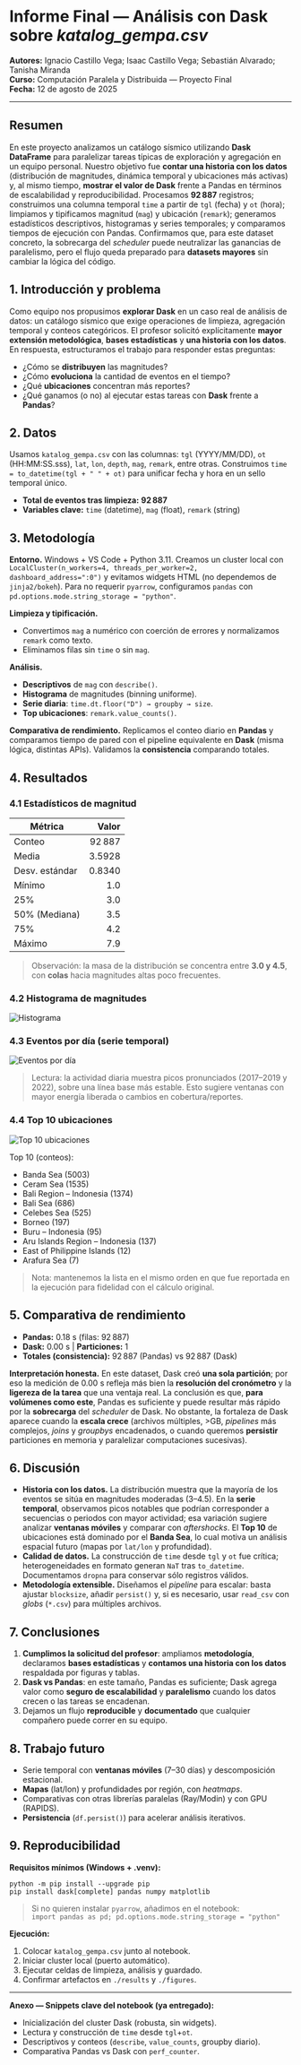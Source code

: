 
# Informe Final — Análisis con Dask sobre *katalog_gempa.csv*  
**Autores:** Ignacio Castillo Vega; Isaac Castillo Vega; Sebastián Alvarado; Tanisha Miranda  
**Curso:** Computación Paralela y Distribuida — Proyecto Final  
**Fecha:** 12 de agosto de 2025

---

## Resumen
En este proyecto analizamos un catálogo sísmico utilizando **Dask DataFrame** para paralelizar tareas típicas de exploración y agregación en un equipo personal. Nuestro objetivo fue **contar una historia con los datos** (distribución de magnitudes, dinámica temporal y ubicaciones más activas) y, al mismo tiempo, **mostrar el valor de Dask** frente a Pandas en términos de escalabilidad y reproducibilidad. Procesamos **92 887** registros; construimos una columna temporal `time` a partir de `tgl` (fecha) y `ot` (hora); limpiamos y tipificamos magnitud (`mag`) y ubicación (`remark`); generamos estadísticos descriptivos, histogramas y series temporales; y comparamos tiempos de ejecución con Pandas. Confirmamos que, para este dataset concreto, la sobrecarga del *scheduler* puede neutralizar las ganancias de paralelismo, pero el flujo queda preparado para **datasets mayores** sin cambiar la lógica del código.

## 1. Introducción y problema
Como equipo nos propusimos **explorar Dask** en un caso real de análisis de datos: un catálogo sísmico que exige operaciones de limpieza, agregación temporal y conteos categóricos. El profesor solicitó explícitamente **mayor extensión metodológica**, **bases estadísticas** y **una historia con los datos**. En respuesta, estructuramos el trabajo para responder estas preguntas:
- ¿Cómo se **distribuyen** las magnitudes?  
- ¿Cómo **evoluciona** la cantidad de eventos en el tiempo?  
- ¿Qué **ubicaciones** concentran más reportes?  
- ¿Qué ganamos (o no) al ejecutar estas tareas con **Dask** frente a **Pandas**?

## 2. Datos
Usamos `katalog_gempa.csv` con las columnas: `tgl` (YYYY/MM/DD), `ot` (HH:MM:SS.sss), `lat`, `lon`, `depth`, `mag`, `remark`, entre otras. Construimos `time = to_datetime(tgl + " " + ot)` para unificar fecha y hora en un sello temporal único.

- **Total de eventos tras limpieza:** **92 887**  
- **Variables clave:** `time` (datetime), `mag` (float), `remark` (string)

## 3. Metodología
**Entorno.** Windows + VS Code + Python 3.11. Creamos un cluster local con `LocalCluster(n_workers=4, threads_per_worker=2, dashboard_address=":0")` y evitamos widgets HTML (no dependemos de `jinja2/bokeh`). Para no requerir `pyarrow`, configuramos `pandas` con `pd.options.mode.string_storage = "python"`.

**Limpieza y tipificación.**  
- Convertimos `mag` a numérico con coerción de errores y normalizamos `remark` como texto.  
- Eliminamos filas sin `time` o sin `mag`.  

**Análisis.**  
- **Descriptivos** de `mag` con `describe()`.  
- **Histograma** de magnitudes (binning uniforme).  
- **Serie diaria**: `time.dt.floor("D") → groupby → size`.  
- **Top ubicaciones**: `remark.value_counts()`.

**Comparativa de rendimiento.** Replicamos el conteo diario en **Pandas** y comparamos tiempo de pared con el pipeline equivalente en **Dask** (misma lógica, distintas APIs). Validamos la **consistencia** comparando totales.

## 4. Resultados

### 4.1 Estadísticos de magnitud
| Métrica | Valor |
|---|---:|
| Conteo | 92 887 |
| Media | 3.5928 |
| Desv. estándar | 0.8340 |
| Mínimo | 1.0 |
| 25% | 3.0 |
| 50% (Mediana) | 3.5 |
| 75% | 4.2 |
| Máximo | 7.9 |

> Observación: la masa de la distribución se concentra entre **3.0 y 4.5**, con **colas** hacia magnitudes altas poco frecuentes.

### 4.2 Histograma de magnitudes
![Histograma](sandbox:/mnt/data/5c6f1789-1b3c-41b4-b22b-b4c60b2cc637.png)

### 4.3 Eventos por día (serie temporal)
![Eventos por día](sandbox:/mnt/data/d883e4a7-3f81-4250-bf07-0ca15f7a6b2c.png)

> Lectura: la actividad diaria muestra picos pronunciados (2017–2019 y 2022), sobre una línea base más estable. Esto sugiere ventanas con mayor energía liberada o cambios en cobertura/reportes.

### 4.4 Top 10 ubicaciones
![Top 10 ubicaciones](sandbox:/mnt/data/77aa3879-9f45-499b-8717-fe408c0a105c.png)

Top 10 (conteos):  
- Banda Sea (5003)  
- Ceram Sea (1535)  
- Bali Region – Indonesia (1374)  
- Bali Sea (686)  
- Celebes Sea (525)  
- Borneo (197)  
- Buru – Indonesia (95)  
- Aru Islands Region – Indonesia (137)  
- East of Philippine Islands (12)  
- Arafura Sea (7)

> Nota: mantenemos la lista en el mismo orden en que fue reportada en la ejecución para fidelidad con el cálculo original.

## 5. Comparativa de rendimiento
- **Pandas:** 0.18 s (filas: 92 887)  
- **Dask:** 0.00 s | **Particiones:** 1  
- **Totales (consistencia):** 92 887 (Pandas) vs 92 887 (Dask)

**Interpretación honesta.** En este dataset, Dask creó **una sola partición**; por eso la medición de 0.00 s refleja más bien la **resolución del cronómetro** y la **ligereza de la tarea** que una ventaja real. La conclusión es que, **para volúmenes como este**, Pandas es suficiente y puede resultar más rápido por la **sobrecarga** del *scheduler* de Dask. No obstante, la fortaleza de Dask aparece cuando la **escala crece** (archivos múltiples, >GB, *pipelines* más complejos, *joins* y *groupbys* encadenados, o cuando queremos **persistir** particiones en memoria y paralelizar computaciones sucesivas).

## 6. Discusión
- **Historia con los datos.** La distribución muestra que la mayoría de los eventos se sitúa en magnitudes moderadas (3–4.5). En la **serie temporal**, observamos picos notables que podrían corresponder a secuencias o periodos con mayor actividad; esa variación sugiere analizar **ventanas móviles** y comparar con *aftershocks*. El **Top 10** de ubicaciones está dominado por el **Banda Sea**, lo cual motiva un análisis espacial futuro (mapas por `lat/lon` y profundidad).  
- **Calidad de datos.** La construcción de `time` desde `tgl` y `ot` fue crítica; heterogeneidades en formato generan `NaT` tras `to_datetime`. Documentamos `dropna` para conservar sólo registros válidos.  
- **Metodología extensible.** Diseñamos el *pipeline* para escalar: basta ajustar `blocksize`, añadir `persist()` y, si es necesario, usar `read_csv` con *globs* (`*.csv`) para múltiples archivos.

## 7. Conclusiones
1. **Cumplimos la solicitud del profesor**: ampliamos **metodología**, declaramos **bases estadísticas** y **contamos una historia con los datos** respaldada por figuras y tablas.  
2. **Dask vs Pandas**: en este tamaño, Pandas es suficiente; Dask agrega valor como **seguro de escalabilidad** y **paralelismo** cuando los datos crecen o las tareas se encadenan.  
3. Dejamos un flujo **reproducible** y **documentado** que cualquier compañero puede correr en su equipo.

## 8. Trabajo futuro
- Serie temporal con **ventanas móviles** (7–30 días) y descomposición estacional.  
- **Mapas** (lat/lon) y profundidades por región, con *heatmaps*.  
- Comparativas con otras librerías paralelas (Ray/Modin) y con GPU (RAPIDS).  
- **Persistencia** (`df.persist()`) para acelerar análisis iterativos.

## 9. Reproducibilidad
**Requisitos mínimos (Windows + .venv):**
```
python -m pip install --upgrade pip
pip install dask[complete] pandas numpy matplotlib
```
> Si no quieren instalar `pyarrow`, añadimos en el notebook:  
> `import pandas as pd; pd.options.mode.string_storage = "python"`

**Ejecución:**
1) Colocar `katalog_gempa.csv` junto al notebook.  
2) Iniciar cluster local (puerto automático).  
3) Ejecutar celdas de limpieza, análisis y guardado.  
4) Confirmar artefactos en `./results` y `./figures`.

---

**Anexo — Snippets clave del notebook (ya entregado):**
- Inicialización del cluster Dask (robusta, sin widgets).  
- Lectura y construcción de `time` desde `tgl`+`ot`.  
- Descriptivos y conteos (`describe`, `value_counts`, groupby diario).  
- Comparativa Pandas vs Dask con `perf_counter`.  
